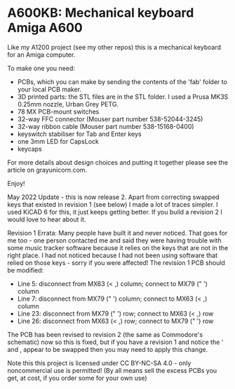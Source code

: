# A600KB: Mechanical keyboard Amiga A600

Like my A1200 project (see my other repos) this is a mechanical keyboard for an Amiga computer.

To make one you need:
- PCBs, which you can make by sending the contents of the 'fab' folder to your local PCB maker.
- 3D printed parts: the STL files are in the STL folder. I used a Prusa MK3S 0.25mm nozzle, Urban Grey PETG.
- 78 MX PCB-mount switches
- 32-way FFC connector (Mouser part number 538-52044-3245)
- 32-way ribbon cable (Mouser part number 538-15168-0400)
- keyswitch stabiliser for Tab and Enter keys
- one 3mm LED for CapsLock
- keycaps

For more details about design choices and putting it together please see the article on grayunicorn.com. 

Enjoy!

May 2022 Update - this is now release 2. Apart from correcting swapped keys that existed in revision 1 (see below) I made a lot of traces simpler. I used KiCAD 6 for this, it just keeps getting better. If you build a revision 2 I would love to hear about it.

Revision 1 Errata:
Many people have built it and never noticed. That goes for me too - one person contacted me and said they were having trouble with some music tracker software because it relies on the keys that are not in the right place. I had not noticed because I had not been using software that relied on those
keys - sorry if you were affected! The revision 1 PCB should be modified:

- Line 5: disconnect from MX63 (< ,) column; connect to MX79 (" ') column
- Line 7: disconnect from MX79 (" ') column; connect to MX63 (< ,) column
- Line 23: disconnect from MX79 (" ') row; connect to MX63 (< ,) row
- Line 26: disconnect from MX63 (< ,) row; connect to MX79 (" ') row

The PCB has been revised to revision 2 (the same as Commodore's schematic) now so this is fixed, but if you have a revision 1 and notice the ' and , appear to be swapped then you may need to apply this change.

Note this this project is licensed under CC BY-NC-SA 4.0 - only noncommercial use is permitted! (By all means sell the excess PCBs you get, at cost, if you order some for your own use)